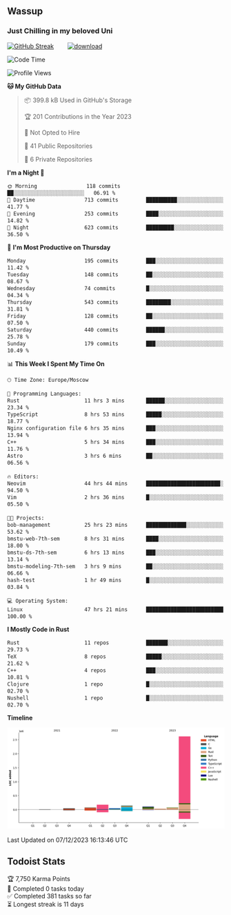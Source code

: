 ## Wassup 
### Just Chilling in my beloved Uni 

<!--
-->

[![GitHub Streak](http://github-readme-streak-stats.herokuapp.com?user=archeoss&theme=shades-of-purple&hide_border=true&date_format=j%20M%5B%20Y%5D)](https://git.io/streak-stats)&nbsp;&nbsp;&nbsp;&nbsp;&nbsp;&nbsp;&nbsp;&nbsp;[![download](https://user-images.githubusercontent.com/68448737/147796309-d8b65b1d-4dde-40d9-b03a-2b42aaa6cd43.jpeg)
](http://bmstu.ru/)

<!--START_SECTION:waka-->
![Code Time](http://img.shields.io/badge/Code%20Time-2%2C190%20hrs%2054%20mins-blue)

![Profile Views](http://img.shields.io/badge/Profile%20Views-0-blue)

**🐱 My GitHub Data** 

> 📦 399.8 kB Used in GitHub's Storage 
 > 
> 🏆 201 Contributions in the Year 2023
 > 
> 🚫 Not Opted to Hire
 > 
> 📜 41 Public Repositories 
 > 
> 🔑 6 Private Repositories 
 > 
**I'm a Night 🦉** 

```text
🌞 Morning                118 commits         ██░░░░░░░░░░░░░░░░░░░░░░░   06.91 % 
🌆 Daytime                713 commits         ██████████░░░░░░░░░░░░░░░   41.77 % 
🌃 Evening                253 commits         ████░░░░░░░░░░░░░░░░░░░░░   14.82 % 
🌙 Night                  623 commits         █████████░░░░░░░░░░░░░░░░   36.50 % 
```
📅 **I'm Most Productive on Thursday** 

```text
Monday                   195 commits         ███░░░░░░░░░░░░░░░░░░░░░░   11.42 % 
Tuesday                  148 commits         ██░░░░░░░░░░░░░░░░░░░░░░░   08.67 % 
Wednesday                74 commits          █░░░░░░░░░░░░░░░░░░░░░░░░   04.34 % 
Thursday                 543 commits         ████████░░░░░░░░░░░░░░░░░   31.81 % 
Friday                   128 commits         ██░░░░░░░░░░░░░░░░░░░░░░░   07.50 % 
Saturday                 440 commits         ██████░░░░░░░░░░░░░░░░░░░   25.78 % 
Sunday                   179 commits         ███░░░░░░░░░░░░░░░░░░░░░░   10.49 % 
```


📊 **This Week I Spent My Time On** 

```text
🕑︎ Time Zone: Europe/Moscow

💬 Programming Languages: 
Rust                     11 hrs 3 mins       ██████░░░░░░░░░░░░░░░░░░░   23.34 % 
TypeScript               8 hrs 53 mins       █████░░░░░░░░░░░░░░░░░░░░   18.77 % 
Nginx configuration file 6 hrs 35 mins       ███░░░░░░░░░░░░░░░░░░░░░░   13.94 % 
C++                      5 hrs 34 mins       ███░░░░░░░░░░░░░░░░░░░░░░   11.76 % 
Astro                    3 hrs 6 mins        ██░░░░░░░░░░░░░░░░░░░░░░░   06.56 % 

🔥 Editors: 
Neovim                   44 hrs 44 mins      ████████████████████████░   94.50 % 
Vim                      2 hrs 36 mins       █░░░░░░░░░░░░░░░░░░░░░░░░   05.50 % 

🐱‍💻 Projects: 
bob-management           25 hrs 23 mins      █████████████░░░░░░░░░░░░   53.62 % 
bmstu-web-7th-sem        8 hrs 31 mins       ████░░░░░░░░░░░░░░░░░░░░░   18.00 % 
bmstu-ds-7th-sem         6 hrs 13 mins       ███░░░░░░░░░░░░░░░░░░░░░░   13.14 % 
bmstu-modeling-7th-sem   3 hrs 9 mins        ██░░░░░░░░░░░░░░░░░░░░░░░   06.66 % 
hash-test                1 hr 49 mins        █░░░░░░░░░░░░░░░░░░░░░░░░   03.84 % 

💻 Operating System: 
Linux                    47 hrs 21 mins      █████████████████████████   100.00 % 
```

**I Mostly Code in Rust** 

```text
Rust                     11 repos            ███████░░░░░░░░░░░░░░░░░░   29.73 % 
TeX                      8 repos             █████░░░░░░░░░░░░░░░░░░░░   21.62 % 
C++                      4 repos             ███░░░░░░░░░░░░░░░░░░░░░░   10.81 % 
Clojure                  1 repo              █░░░░░░░░░░░░░░░░░░░░░░░░   02.70 % 
Nushell                  1 repo              █░░░░░░░░░░░░░░░░░░░░░░░░   02.70 % 
```



**Timeline**

![Lines of Code chart](https://raw.githubusercontent.com/archeoss/archeoss/master/assets/bar_graph.png)


 Last Updated on 07/12/2023 16:13:46 UTC
<!--END_SECTION:waka-->

## Todoist Stats

<!-- TODO-IST:START -->
🏆  7,750 Karma Points           
🌸  Completed 0 tasks today           
✅  Completed 381 tasks so far           
⏳  Longest streak is 11 days
<!-- TODO-IST:END -->
